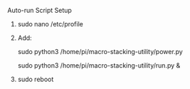 Auto-run Script Setup

1. sudo nano /etc/profile
2. Add:

    sudo python3 /home/pi/macro-stacking-utility/power.py
    
    sudo python3 /home/pi/macro-stacking-utility/run.py &

3. sudo reboot
